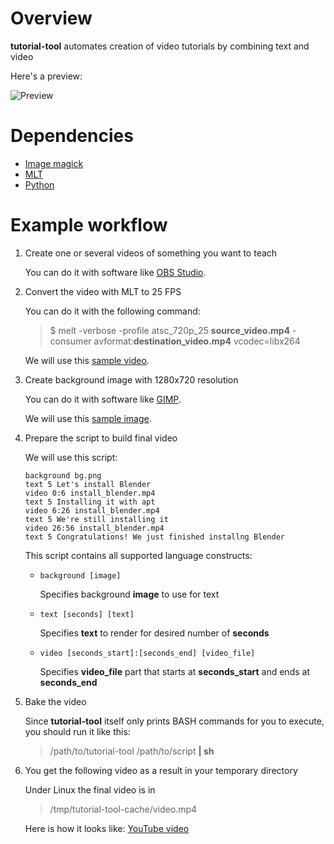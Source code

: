 Overview
========

**tutorial-tool** automates creation of video tutorials by combining text and video

Here's a preview:

![Preview](example/video.gif)

Dependencies
============

* [Image magick](http://imagemagick.org)
* [MLT](http://mltframework.org)
* [Python](http://python.org)

Example workflow
================
1. Create one or several videos of something you want to teach

   You can do it with software like [OBS Studio](https://obsproject.com).

2. Convert the video with MLT to 25 FPS

   You can do it with the following command:
   > $ melt -verbose -profile atsc_720p_25 **source_video.mp4** -consumer avformat:**destination_video.mp4** vcodec=libx264

   We will use this [sample video](example/install_blender.mp4).

1. Create background image with 1280x720 resolution

   You can do it with software like [GIMP](http://gimp.org).
   
   We will use this [sample image](example/bg.png).

1. Prepare the script to build final video

   We will use this script:
   ```
   background bg.png
   text 5 Let's install Blender
   video 0:6 install_blender.mp4
   text 5 Installing it with apt
   video 6:26 install_blender.mp4
   text 5 We're still installing it
   video 26:56 install_blender.mp4
   text 5 Congratulations! We just finished installng Blender
   ```
   This script contains all supported language constructs:

   * `background [image]`

     Specifies background **image** to use for text

   * `text [seconds] [text]`

     Specifies **text** to render for desired number of **seconds**

   * `video [seconds_start]:[seconds_end] [video_file]`
     
     Specifies **video_file** part that starts at **seconds_start** and ends at **seconds_end**

1. Bake the video

   Since **tutorial-tool** itself only prints BASH commands for you to execute,
   you should run it like this:
   > /path/to/tutorial-tool /path/to/script **| sh**

1. You get the following video as a result in your temporary directory

   Under Linux the final video is in
   > /tmp/tutorial-tool-cache/video.mp4

   Here is how it looks like: [YouTube video](https://youtu.be/ScwXSJpIXpQ)

